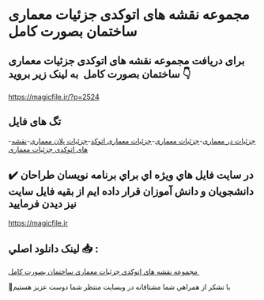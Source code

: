 # مجموعه نقشه های اتوکدی جزئیات معماری ساختمان بصورت کامل 

## برای دریافت مجموعه نقشه های اتوکدی جزئیات معماری ساختمان بصورت کامل  به لینک زیر بروید 👇

https://magicfile.ir/?p=2524

## تگ های فایل

-[جزئیات در معماری](https://magicfile.ir/product/%d9%85%d8%ac%d9%85%d9%88%d8%b9%d9%87-%d9%86%d9%82%d8%b4%d9%87-%d9%87%d8%a7%db%8c-%d8%a7%d8%aa%d9%88%da%a9%d8%af%db%8c-%d8%ac%d8%b2%d8%a6%db%8c%d8%a7%d8%aa-%d9%85%d8%b9%d9%85%d8%a7%d8%b1%db%8c/)-[جزئیات معماری](https://magicfile.ir/product/%d9%85%d8%ac%d9%85%d9%88%d8%b9%d9%87-%d9%86%d9%82%d8%b4%d9%87-%d9%87%d8%a7%db%8c-%d8%a7%d8%aa%d9%88%da%a9%d8%af%db%8c-%d8%ac%d8%b2%d8%a6%db%8c%d8%a7%d8%aa-%d9%85%d8%b9%d9%85%d8%a7%d8%b1%db%8c/)-[جزئیات معماری اتوکد](https://magicfile.ir/product/%d9%85%d8%ac%d9%85%d9%88%d8%b9%d9%87-%d9%86%d9%82%d8%b4%d9%87-%d9%87%d8%a7%db%8c-%d8%a7%d8%aa%d9%88%da%a9%d8%af%db%8c-%d8%ac%d8%b2%d8%a6%db%8c%d8%a7%d8%aa-%d9%85%d8%b9%d9%85%d8%a7%d8%b1%db%8c/)-[جزئیات پلان معماری](https://magicfile.ir/product/%d9%85%d8%ac%d9%85%d9%88%d8%b9%d9%87-%d9%86%d9%82%d8%b4%d9%87-%d9%87%d8%a7%db%8c-%d8%a7%d8%aa%d9%88%da%a9%d8%af%db%8c-%d8%ac%d8%b2%d8%a6%db%8c%d8%a7%d8%aa-%d9%85%d8%b9%d9%85%d8%a7%d8%b1%db%8c/)-[نقشه های اتوکدی جزئیات معماری](https://magicfile.ir/product/%d9%85%d8%ac%d9%85%d9%88%d8%b9%d9%87-%d9%86%d9%82%d8%b4%d9%87-%d9%87%d8%a7%db%8c-%d8%a7%d8%aa%d9%88%da%a9%d8%af%db%8c-%d8%ac%d8%b2%d8%a6%db%8c%d8%a7%d8%aa-%d9%85%d8%b9%d9%85%d8%a7%d8%b1%db%8c/)

## ✔️ در سايت فايل هاي ويژه اي براي برنامه نويسان طراحان دانشجويان و دانش آموزان قرار داده ايم از بقيه فايل سايت نيز ديدن فرماييد

https://magicfile.ir


## لينک دانلود اصلي 📥 :

[مجموعه نقشه های اتوکدی جزئیات معماری ساختمان بصورت کامل ](https://magicfile.ir/product/%d9%85%d8%ac%d9%85%d9%88%d8%b9%d9%87-%d9%86%d9%82%d8%b4%d9%87-%d9%87%d8%a7%db%8c-%d8%a7%d8%aa%d9%88%da%a9%d8%af%db%8c-%d8%ac%d8%b2%d8%a6%db%8c%d8%a7%d8%aa-%d9%85%d8%b9%d9%85%d8%a7%d8%b1%db%8c/) 


🙏با تشکر از همراهي شما مشتاقانه در وبسایت منتظر شما دوست عزیز هستیم

